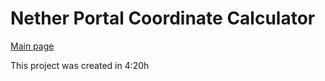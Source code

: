 # Nether Portal Coordinate Calculator

[Main page](https://nethercalc.cf/)

This project was created in 4:20h
